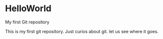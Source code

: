 # HelloWorld
My first Git repository

This is my first git repository. Just curios about git. let us see where it goes.
